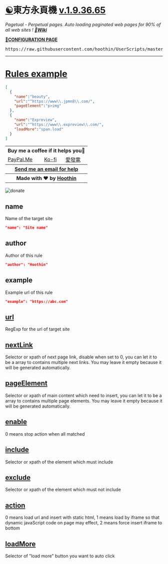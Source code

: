 [☯️](https://greasyfork.org/scripts/438684 "Install from greasyfork")東方永頁機 [v.1.9.36.65](https://greasyfork.org/scripts/438684-pagetual/code/Pagetual.user.js "Latest version")
==
*Pagetual - Perpetual pages. Auto loading paginated web pages for 90% of all web sites ! [**📖Wiki**](https://pagetual.hoothin.com/en/ "Wiki site for pagetual")*

<a name="otherconfig" title="For restricted environment" href="https://pagetual.hoothin.com/en/rule.html"><strong>🔧CONFIGURATION PAGE</strong></a>

<p name="click2import"></p>
<pre name="pagetual">
https://raw.githubusercontent.com/hoothin/UserScripts/master/Pagetual/pagetualRules.json
</pre>

---

[Rules example](https://pagetual.hoothin.com/en/rule.html)
==
``` json
[
  {
    "name":"beauty",
    "url":"^https://www\\.jpmn8\\.com/",
    "pageElement":"p>img"
  },
  {
    "name":"Expreview",
    "url":"^https://www\\.expreview\\.com/",
    "loadMore":"span.load"
  }
]
```

<table>
    <tr>
        <th colspan="3">Buy me a coffee if it helps you💞</th>
    </tr>
    <tr>
        <td><a href="https://paypal.me/hoothin">PayPal.Me</a></td><td><a href="https://ko-fi.com/hoothin">Ko-fi</a></td><td><a href="https://afdian.net/@hoothin">愛發電</a></td>
    </tr>
    <tr>
        <th colspan="3"><a href="mailto:rixixi@gmail.com">Send me an email for help</a></th>
    </tr>
    <tr>
        <th colspan="3">Made with ♥ by <a href="https://github.com/hoothin">Hoothin</a></th>
    </tr>
</table>

![donate](https://s2.loli.net/2023/02/06/afTMxeASm48z5vE.jpg)

name
--
Name of the target site
```JSON
"name": "Site name"
```

author
--
Author of this rule
```JSON
"author": "Hoothin"
```

example
--
Example url of this rule
```JSON
"example": "https://abc.com"
```

[url](https://pagetual.hoothin.com/en/rules/url.html)
--
RegExp for the url of target site

[nextLink](https://pagetual.hoothin.com/en/rules/nextLink.html)
--
Selector or xpath of next page link, disable when set to 0, you can let it to be a array to contains multiple next links. You may leave it empty because it will be generated automatically.

[pageElement](https://pagetual.hoothin.com/en/rules/pageElement.html)
--
Selector or xpath of main content which need to insert, you can let it to be a array to contains multiple page elements. You may leave it empty because it will be generated automatically.

[enable](https://pagetual.hoothin.com/en/rules/enable.html)
--
0 means stop action when all matched

[include](https://pagetual.hoothin.com/en/rules/include.html)
--
Selector or xpath of the element which must include

[exclude](https://pagetual.hoothin.com/en/rules/exclude.html)
--
Selector or xpath of the element which must not include

[action](https://pagetual.hoothin.com/en/rules/action.html)
--
0 means load url and insert with static html, 1 means load by iframe so that dynamic javaScript code on page may effect, 2 means force insert iframe to bottom

[loadMore](https://pagetual.hoothin.com/en/rules/loadMore.html)
--
Selector of "load more" button you want to auto click
